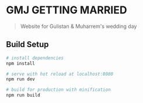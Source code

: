 # GMJ GETTING MARRIED

> Website for Gulistan & Muharrem's wedding day

## Build Setup

``` bash
# install dependencies
npm install

# serve with hot reload at localhost:8080
npm run dev

# build for production with minification
npm run build
```

